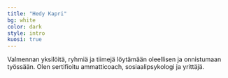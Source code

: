 ```yaml
---
title: "Hedy Kapri"
bg: white
color: dark
style: intro
kuosi: true
---
```

<div class="toplogo"></div>

Valmennan yksilöitä, ryhmiä ja tiimejä löytämään oleellisen ja onnistumaan työssään. Olen sertifioitu ammatticoach, sosiaalipsykologi ja yrittäjä.

